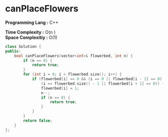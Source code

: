 # canPlaceFlowers

**Programming Lang :** C++

**Time Complexity :** O(n )  
**Space Complexitiy :** O(1)

```cpp
class Solution {
public:
    bool canPlaceFlowers(vector<int>& flowerbed, int n) {
        if (n == 0) {
            return true;
        }
        for (int i = 0; i < flowerbed.size(); i++) {
            if (flowerbed[i] == 0 && (i == 0 || flowerbed[i - 1] == 0) &&
                (i == flowerbed.size() - 1 || flowerbed[i + 1] == 0)) {
                flowerbed[i] = 1;
                n--;
                if (n == 0) {
                    return true;
                }
            }
        }
        return false;
    }
};
```
